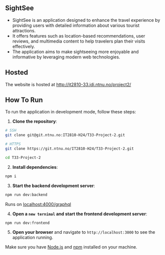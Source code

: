 ## SightSee

- SightSee is an application designed to enhance the travel experience by providing users with detailed information about various tourist attractions.
- It offers features such as location-based recommendations, user reviews, and multimedia content to help travelers plan their visits effectively.
- The application aims to make sightseeing more enjoyable and informative by leveraging modern web technologies.

## Hosted

The website is hosted at http://it2810-33.idi.ntnu.no/project2/

## How To Run

To run the application in development mode, follow these steps:

1. **Clone the repository**:

```bash
# SSH
git clone git@git.ntnu.no:IT2810-H24/T33-Project-2.git

# HTTPS
git clone https://git.ntnu.no/IT2810-H24/T33-Project-2.git

cd T33-Project-2
```

2. **Install dependencies**:

```bash
npm i
```

3. **Start the backend development server**:

```bash
npm run dev:backend
```

Runs on [localhost:4000/graphql](localhost:4000/graphql)

4. **Open a `new ternimal` and start the frontend development server**:

```bash
npm run dev:frontend
```

5. **Open your browser** and navigate to `http://localhost:3000` to see the application running.

Make sure you have [Node.js](https://nodejs.org/) and [npm](https://www.npmjs.com/) installed on your machine.
